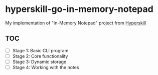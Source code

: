 # hyperskill-go-in-memory-notepad

My implementation of "In-Memory Notepad" project from [Hyperskill][hyperskill]

## TOC

- [ ] Stage 1: Basic CLI program
- [ ] Stage 2: Core functionality
- [ ] Stage 3: Dynamic storage
- [ ] Stage 4: Working with the notes

[hyperskill]: https://hyperskill.org/
